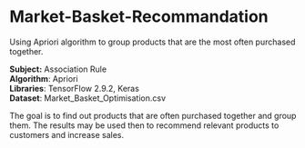 # Market-Basket-Recommandation
Using Apriori algorithm to group products that are the most often purchased together.

**Subject:** Association Rule <br/>
**Algorithm**: Apriori <br/>
**Libraries**: TensorFlow 2.9.2, Keras <br/>
**Dataset**: Market_Basket_Optimisation.csv <br/>

The goal is to find out products that are often purchased together and group them. 
The results may be used then to recommend relevant products to customers and increase sales.
